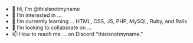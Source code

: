 - 👋 Hi, I’m @thislsnotmyname
- 👀 I’m interested in ...
- 🌱 I’m currently learning ... HTML, CSS, JS, PHP, MySQL, Ruby, and Rails
- 💞️ I’m looking to collaborate on ...
- 📫 How to reach me ... on Discord "thisisnotmyname."

